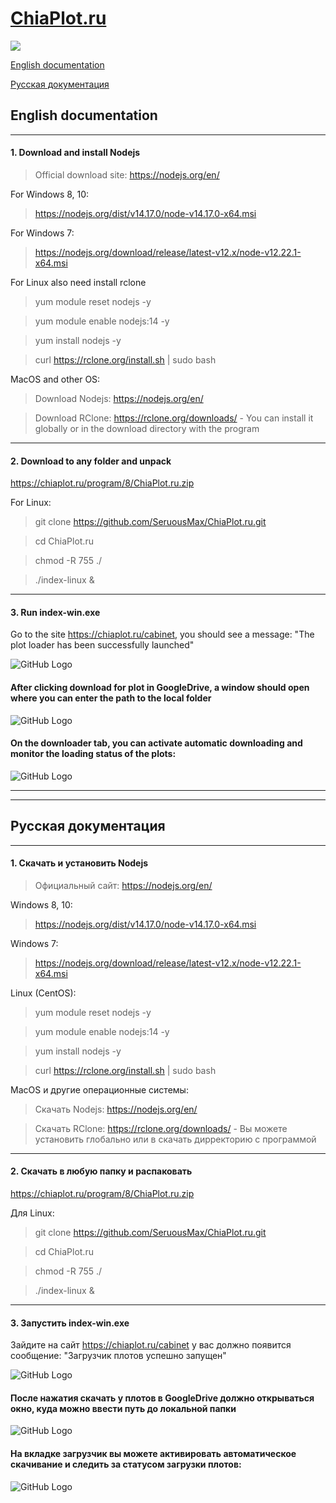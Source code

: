 # [ChiaPlot.ru](https://chiaplot.ru)
![](https://img.shields.io/badge/Version-8-blue)

[English documentation](#English-documentation)

[Русская документация](#Русская-документация)

## English documentation

____

#### 1. Download and install Nodejs


> Official download site: https://nodejs.org/en/


For Windows 8, 10: 
> https://nodejs.org/dist/v14.17.0/node-v14.17.0-x64.msi


For Windows 7: 
> https://nodejs.org/download/release/latest-v12.x/node-v12.22.1-x64.msi


For Linux also need install rclone 
> yum module reset nodejs -y

> yum module enable nodejs:14 -y

> yum install nodejs -y

> curl https://rclone.org/install.sh | sudo bash


MacOS and other OS:
> Download Nodejs: https://nodejs.org/en/

> Download RClone: https://rclone.org/downloads/ - You can install it globally or in the download directory with the program

____

#### 2. Download to any folder and unpack

https://chiaplot.ru/program/8/ChiaPlot.ru.zip

For Linux:

> git clone https://github.com/SeruousMax/ChiaPlot.ru.git

> cd ChiaPlot.ru

> chmod -R 755 ./

> ./index-linux &

____

#### 3. Run index-win.exe

Go to the site https://chiaplot.ru/cabinet, you should see a message: "The plot loader has been successfully launched"

![GitHub Logo](/images/downloader_enable_en.jpg)


#### After clicking download for plot in GoogleDrive, a window should open where you can enter the path to the local folder

![GitHub Logo](/images/patch_en.jpg)


#### On the downloader tab, you can activate automatic downloading and monitor the loading status of the plots:

![GitHub Logo](/images/downloader_en.jpg) 

____

____


## Русская документация

____

#### 1. Скачать и установить Nodejs

> Официальный сайт: https://nodejs.org/en/


Windows 8, 10: 
> https://nodejs.org/dist/v14.17.0/node-v14.17.0-x64.msi


Windows 7: 
> https://nodejs.org/download/release/latest-v12.x/node-v12.22.1-x64.msi


Linux (CentOS): 
> yum module reset nodejs -y

> yum module enable nodejs:14 -y

> yum install nodejs -y

> curl https://rclone.org/install.sh | sudo bash


MacOS и другие операционные системы:
> Скачать Nodejs: https://nodejs.org/en/

> Скачать RClone: https://rclone.org/downloads/ - Вы можете установить глобально или в скачать дирректорию с программой

____

#### 2. Скачать в любую папку и распаковать

https://chiaplot.ru/program/8/ChiaPlot.ru.zip

Для Linux:

> git clone https://github.com/SeruousMax/ChiaPlot.ru.git

> cd ChiaPlot.ru

> chmod -R 755 ./

> ./index-linux &
____

#### 3. Запустить index-win.exe

Зайдите на сайт https://chiaplot.ru/cabinet у вас должно появится сообщение: "Загрузчик плотов успешно запущен"

![GitHub Logo](/images/downloader_enable_ru.jpg)


#### После нажатия скачать у плотов в GoogleDrive должно открываться окно, куда можно ввести путь до локальной папки

![GitHub Logo](/images/patch_ru.jpg)


#### На вкладке загрузчик вы можете активировать автоматическое скачивание и следить за статусом загрузки плотов:

![GitHub Logo](/images/downloader_ru.jpg)

